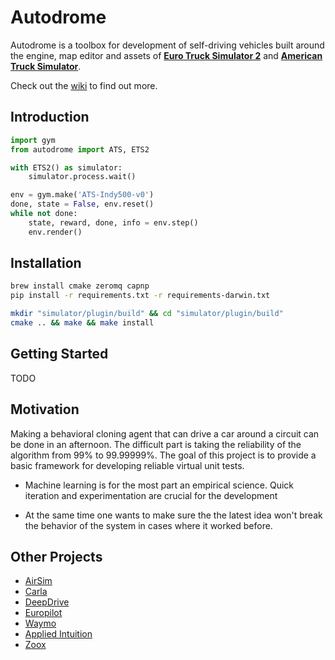 
# Autodrome

Autodrome is a toolbox for development of self-driving vehicles built around the engine, map editor and assets of [__Euro Truck Simulator 2__](https://eurotrucksimulator2.com) and [__American Truck Simulator__](https://americantrucksimulator.com).



Check out the [wiki](https://github.com/vojtamolda/autodrome/wiki) to find out more.


## Introduction

```python
import gym
from autodrome import ATS, ETS2

with ETS2() as simulator:
    simulator.process.wait()

env = gym.make('ATS-Indy500-v0')
done, state = False, env.reset()
while not done:
    state, reward, done, info = env.step()
    env.render()
```


## Installation


```bash
brew install cmake zeromq capnp
pip install -r requirements.txt -r requirements-darwin.txt

mkdir "simulator/plugin/build" && cd "simulator/plugin/build"
cmake .. && make && make install
```


## Getting Started

TODO


## Motivation

Making a behavioral cloning agent that can drive a car around a circuit can be done in an afternoon. The difficult part is taking the reliability of the algorithm from 99% to 99.99999%. The goal of this project is to provide a basic framework for developing reliable virtual unit tests.

- Machine learning is for the most part an empirical science. Quick iteration and experimentation are crucial for the development

- At the same time one wants to make sure the the latest idea won't break the behavior of the system in cases where it worked before.

## Other Projects
- [AirSim](https://github.com/Microsoft/AirSim)
- [Carla](https://github.com/carla-simulator/carla)
- [DeepDrive](https://github.com/deepdrive/deepdrive)
- [Europilot](https://github.com/marsauto/europilot)
- [Waymo](https://waymo.com/tech/)
- [Applied Intuition](https://www.appliedintuition.com)
- [Zoox](https://zoox.com)
